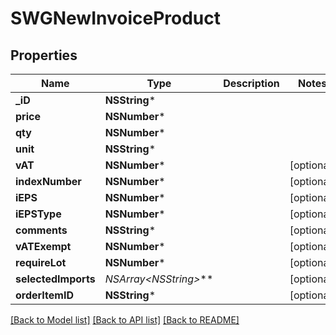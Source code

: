 # SWGNewInvoiceProduct

## Properties
Name | Type | Description | Notes
------------ | ------------- | ------------- | -------------
**_iD** | **NSString*** |  | 
**price** | **NSNumber*** |  | 
**qty** | **NSNumber*** |  | 
**unit** | **NSString*** |  | 
**vAT** | **NSNumber*** |  | [optional] 
**indexNumber** | **NSNumber*** |  | [optional] 
**iEPS** | **NSNumber*** |  | [optional] 
**iEPSType** | **NSNumber*** |  | [optional] 
**comments** | **NSString*** |  | [optional] 
**vATExempt** | **NSNumber*** |  | [optional] 
**requireLot** | **NSNumber*** |  | [optional] 
**selectedImports** | **NSArray&lt;NSString*&gt;*** |  | [optional] 
**orderItemID** | **NSString*** |  | [optional] 

[[Back to Model list]](../README.md#documentation-for-models) [[Back to API list]](../README.md#documentation-for-api-endpoints) [[Back to README]](../README.md)


